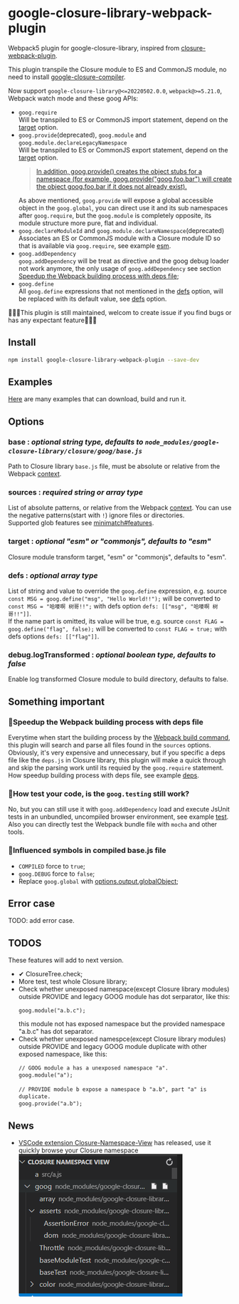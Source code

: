 # google-closure-library-webpack-plugin
Webpack5 plugin for google-closure-library, inspired from [closure-webpack-plugin](https://www.npmjs.com/package/closure-webpack-plugin).  

This plugin transpile the Closure module to ES and CommonJS module, no need to install [google-closure-compiler](https://github.com/google/closure-compiler).  

Now support `google-closure-library@<=20220502.0.0`, `webpack@>=5.21.0`, Webpack watch mode and these goog APIs:  
* `goog.require`  
  Will be transpiled to ES or CommonJS import statement, depend on the [target](#target--optional-"esm"-or-"commonjs"-defaults-to-"esm") option.  
* `goog.provide`(deprecated), `goog.module` and `goog.module.declareLegacyNamespace`  
  Will be transpiled to ES or CommonJS export statement, depend on the [target](#target--optional-"esm"-or-"commonjs"-defaults-to-"esm") option.  
  >[In addition, goog.provide() creates the object stubs for a namespace (for example, goog.provide("goog.foo.bar") will create the object goog.foo.bar if it does not already exist).](https://google.github.io/closure-library/api/goog.html#provide)
  >
  As above mentioned, `goog.provide` will expose a global accessible object in the `goog.global`, you can direct use it and its sub namespaces after `goog.require`, but the `goog.module` is completely opposite, its module structure more pure, flat and individual.  
* `goog.declareModuleId` and `goog.module.declareNamespace`(deprecated)  
  Associates an ES or CommonJS module with a Closure module ID so that is available via `goog.require`, see example [esm](./examples/esm/README.md).  
* `goog.addDependency`  
  `goog.addDependency` will be treat as directive and the goog debug loader not work anymore, the only usage of `goog.addDependency` see section [Speedup the Webpack building process with deps file](#💊speedup-the-webpack-building-process-with-deps-file);  
* `goog.define`  
  All `goog.define` expressions that not mentioned in the [defs](#defs--optional-array-type) option, will be replaced with its default value, see [defs](#defs--optional-array-type) option.  

🎉🎉🎉This plugin is still maintained, welcom to create issue if you find bugs or has any expectant feature🎉🎉🎉  

## Install
```sh
npm install google-closure-library-webpack-plugin --save-dev
```

## Examples
[Here](./examples/README.md) are many examples that can download, build and run it. 

## Options
### **base** : *optional string type, defaults to `node_modules/google-closure-library/closure/goog/base.js`*
  Path to Closure library `base.js` file, must be absolute or relative from the Webpack [context](https://webpack.js.org/configuration/entry-context/#context).  
### **sources** : *required string or array type*
  List of absolute patterns, or relative from the Webpack [context](https://webpack.js.org/configuration/entry-context/#context). You can use the negative patterns(start with `!`) ignore files or directories.  
  Supported glob features see [minimatch#features](https://github.com/isaacs/minimatch#features).  
### **target** : *optional "esm" or "commonjs", defaults to "esm"*
  Closure module transform target, "esm" or "commonjs", defaults to "esm".  
### **defs** : *optional array type*
  List of string and value to override the `goog.define` expression, e.g. source `const MSG = goog.define("msg", "Hello World!!");` will be converted to `const MSG = "哈喽啊 树哥!!";` with defs option `defs: [["msg", "哈喽啊 树哥!!"]]`.  
  If the name part is omitted, its value will be true, e.g. source `const FLAG = goog.define("flag", false);` will be converted to `const FLAG = true;` with defs options `defs: [["flag"]]`.  
### **debug.logTransformed** : *optional boolean type, defaults to false*
  Enable log transformed Closure module to build directory, defaults to false.  

## Something important
### 💊Speedup the Webpack building process with deps file
  Everytime when start the building process by the [Webpack build command](https://webpack.js.org/api/cli/#build), this plugin will search and parse all files found in the `sources` options. Obviously, it's very expensive and unnecessary, but if you specific a deps file like the `deps.js` in Closure library, this plugin will make a quick through and skip the parsing work until its requied by the `goog.require` statement.  
  How speedup building process with deps file, see example [deps](./examples/deps/README.md).  
### 💊How test your code, is the `goog.testing` still work?
  No, but you can still use it with `goog.addDependency` load and execute JsUnit tests in an unbundled, uncompiled browser environment, see example [test](./examples/test/README.md).  
  Also you can directly test the Webpack bundle file with `mocha` and other tools.  
### 💊Influenced symbols in compiled base.js file
  + `COMPILED` force to `true`;  
  + `goog.DEBUG` force to `false`;  
  + Replace `goog.global` with [options.output.globalObject](https://webpack.js.org/configuration/output/#outputglobalobject);  

## Error case
TODO: add error case.

## TODOS
These features will add to next version.  
* ✔ ClosureTree.check;  
* More test, test whole Closure library;  
* Check whether unexposed namespace(except Closure library modules) outside PROVIDE and legacy GOOG module has dot serparator, like this:  
  ```
  goog.module("a.b.c");
  ```
  this module not has exposed namespace but the provided namespace "a.b.c" has dot separator.
* Check whether unexposed namespce(except Closure library modules) outside PROVIDE and legacy GOOG module duplicate with other exposed namespace, like this:  
  ```
  // GOOG module a has a unexposed namespace "a".
  goog.module("a");
  
  // PROVIDE module b expose a namespace b "a.b", part "a" is duplicate.
  goog.provide("a.b");
  ```

## News
* [VSCode extension Closure-Namespace-View](https://github.com/funte/VSCODE-Closure-Namspace-View) has released, use it quickly browse your Closure namespace  
  <img src=.READMES/1.png>  

